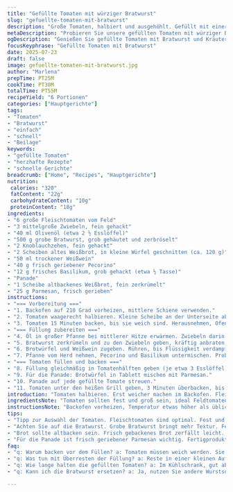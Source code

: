 ```yaml
---
title: "Gefüllte Tomaten mit würziger Bratwurst"
slug: "gefuellte-tomaten-mit-bratwurst"
description: "Große Tomaten, halbiert und ausgehöhlt. Gefüllt mit einer Mischung aus grober Bratwurst, karamellisierten Zwiebeln, Knoblauch und Weißwein. Dazu trockenes Brot statt Paniermehl, mit geriebenem Pecorino und frischem Basilikum verfeinert. Kruste aus Parmesan und Semmelbröseln, im Ofen kurz gratiniert. Ein Auflauf zwischen mediterran und deftig, mit leicht verändertem Gemüseanteil und Würze. Bratwurst statt italienische Salsiccia, Weißweinbasis bleibt. Weniger Knoblauch, mehr Kräuter. Optimale Garzeit bei 210 Grad. Einfach und schnell, sechs Portionen. "
metaDescription: "Probieren Sie unsere gefüllten Tomaten mit würziger Bratwurst. Einfach, schnell, herzhaft und frisch. Ideal für gesellige Abende."
ogDescription: "Genießen Sie gefüllte Tomaten mit Bratwurst und Kräutern. Ein herzhaftes Gericht, das Freunden und Familie schmeckt und schnell zubereitet ist."
focusKeyphrase: "Gefüllte Tomaten mit Bratwurst"
date: 2025-07-23
draft: false
image: gefuellte-tomaten-mit-bratwurst.jpg
author: "Marlena"
prepTime: PT25M
cookTime: PT30M
totalTime: PT55M
recipeYield: "6 Portionen"
categories: ["Hauptgerichte"]
tags:
- "Tomaten"
- "Bratwurst"
- "einfach"
- "schnell"
- "Beilage"
keywords:
- "gefüllte Tomaten"
- "herzhafte Rezepte"
- "schnelle Gerichte"
breadcrumb: ["Home", "Recipes", "Hauptgerichte"]
nutrition: 
 calories: "320"
 fatContent: "22g"
 carbohydrateContent: "10g"
 proteinContent: "18g"
ingredients:
- "6 große Fleischtomaten vom Feld"
- "3 mittelgroße Zwiebeln, fein gehackt"
- "40 ml Olivenöl (etwa 2 ½ Esslöffel)"
- "500 g grobe Bratwurst, grob gehäutet und zerbröselt"
- "2 Knoblauchzehen, fein gehackt"
- "2 Scheiben altes Weißbrot, in kleine Würfel geschnitten (ca. 120 g)"
- "50 ml trockener Weißwein"
- "40 g frisch geriebener Pecorino"
- "12 g frisches Basilikum, grob gehackt (etwa ½ Tasse)"
- "Panade"
- "1 Scheibe altbackenes Weißbrot, fein zerkrümelt"
- "25 g Parmesan, frisch gerieben"
instructions:
- "=== Vorbereitung ==="
- "1. Backofen auf 210 Grad vorheizen, mittlere Schiene verwenden."
- "2. Tomaten waagerecht halbieren. Kleine Scheibe an der Unterseite abschneiden, damit sie aufrecht stehen. Fruchtfleisch mit Löffel entfernen, dabei Kerne und grünes Teilen aussparen. Tomatenhälften salzen und pfeffern, mit der Schnittseite nach oben in eine große Auflaufform setzen."
- "3. Tomaten 15 Minuten backen, bis sie weich sind. Herausnehmen, Ofen auf Grillfunktion stellen."
- "=== Füllung zubereiten ==="
- "4. Öl in großer Pfanne bei mittlerer Hitze erwärmen. Zwiebeln darin glasig dünsten, salzen, pfeffern."
- "5. Bratwurst zerkrümeln und zu den Zwiebeln geben, kräftig anbraten, bis sie braun ist. Zwei Minuten vor Ende Knoblauch dazugeben, kurz mitbraten."
- "6. Brotwürfel und Weißwein zugeben. Rühren, bis Flüssigkeit verdampft und das Brot aufgeweicht ist."
- "7. Pfanne vom Herd nehmen, Pecorino und Basilikum untermischen. Probieren, eventuell nachwürzen."
- "=== Tomaten füllen und backen ==="
- "8. Füllung gleichmäßig in Tomatenhälften geben (je etwa 3 Esslöffel)."
- "9. Für die Panade: Brotwürfel in Tablett mischen mit Parmesan."
- "10. Panade auf jede gefüllte Tomate streuen."
- "11. Tomaten unter den heißen Grill geben, 3 Minuten überbacken, bis Kruste leicht goldbraun ist."
introduction: "Tomaten halbieren. Erst weicher machen im Backofen. Fleischige Schale bleibt stabil. Zwiebeln, süß, karamellig in Olivenöl. Würzige Bratwurst, grob und kräftig. Knoblauch, weniger als üblich, da er schnell bitter wird. Frisches Brot nimmt Flüssigkeit auf, macht Füllung saftig. Weißwein ein wenig, nicht zuviel, soll dämpfen, kein scharf sein. Statt Parmesan Pecorino, salziger, andere Textur. Viel Basilikum rein, frisch und grün. Panade bleibt, aber mit Parmesan und Semmelbröseln gemischt. Grill für schnelle Bräunung oben. All das zusammen ergibt was—rustikal, aromatisch, wenig Schnickschnack. Vorbereiten, Backen, Füllen, Grillen. Einfache Portionen, schnell für alle am Tisch. Mitnichten exotisch. Aber anders, als üblich. "
ingredientsNote: "Tomaten sollten fest und groß sein, ideal Feldtomaten wegen Aroma und Fleischigkeit. Zwiebeln gerne mehrere, dünn gehackt, so werden sie süß. Olivenöl aussuchen: lieber mild, um Zwiebeln aufzuwerten. Bratwurst grob, nicht fein, um Textur zu behalten; ersetzen durch grobe grobe Fleischmischung, würzig, nicht zu scharf. Knoblauch reduziert, 2 Zehen reichen, um nicht zu dominieren. Brot altbacken, damit es Flüssigkeit aufnimmt und nicht matschig wird. Weißwein trocken, mittlere Menge, verdampft während der Zubereitung. Pecorino statt Parmesan, bringt mehr salzige Note. Basilikum frisch, da getrocknetes nicht genau passt.für die Panade: kleine Brotkrümel mit Parmesan gemischt. Parmesan frisch reiben, sonst bitter. Sämtliche Zutaten sollten frisch sein, keine Fertigwürste verwenden. "
instructionsNote: "Backofen vorheizen, Temperatur etwas höher als üblich wählen für intensiveren Bräuneffekt. Tomaten halbieren, kleine Basis-Scheibe schneiden damit sie stabil stehen. Fruchtfleisch bis auf Reste und Kerne entfernen, sonst matschig. Einlegen in Auflaufform mit Schnittseite nach oben, salzen und pfeffern. Backzeit 15 Minuten reicht, Tomaten werden weich aber behalten Form. Grillfunktion anschalten. Währenddessen Zwiebeln in Olivenöl bei mittlerer Hitze langsam anschwitzen, bis glasig und süß. Bratwurst hinzugeben, zerkrümeln und braten bis schön goldbraun und durch. Knoblauch am Ende kurz mitbraten, nicht verbrennen. Brot und Weißwein einrühren, köcheln lassen, bis Flüssigkeit absorbiert ist. Vom Herd nehmen. Käse und Basilikum mischen, probieren und würzen. Füllung in Tomaten verteilen. Panade aus Brotkrümeln und Parmesan zubereiten und aufstreuen. Grill 3 Minuten, danach goldbraun und knusprig. Sofort servieren oder leicht abkühlen lassen. Abwandlungen mit Kräutern oder Käse sind möglich, aber Basis bleibt. Wenig Umstände, viel Geschmack. "
tips:
- "Tipp zur Auswahl der Tomaten. Fleischtomaten sind optimal. Fest und groß. Dies sorgt für Stabilität und Geschmack. Vermeiden Sie überreife Tomaten. Klar, die sind oft matschig. Das will man nicht. Zwiebeln am besten langsam karamellisieren. Sie brauchen Zeit. 15 Minuten genügen, dann sind sie schön süß."
- "Achten Sie auf die Bratwurst. Grobe Bratwurst bringt mehr Textur. Fein gemahlene Würste sind nicht ideal. Schmeckt anders. Weniger Knoblauch. Zwei Zehen genügen. Zu viel kann bitter werden. Ein bisschen Weißwein, aber nicht zu viel. Flüssigkeit sollte die Füllung unterstützen. Zuviel macht Matsche."
- "Brot sollte altbacken sein. Frisch gebackenes Brot zerfällt leicht. Besser, wenn es trocken ist. Es nimmt die Feuchtigkeit auf. Das sorgt für die richtige Konsistenz. Pecorino hat andere Textur als Parmesan. Salzig und weich. Ideal für die Füllung. Frische Kräuter machen den Unterschied. Basilikum gibt den frischen Kick."
- "Für die Panade ist frisch geriebener Parmesan wichtig. Fertigprodukte vermeiden. Mischen Sie mit Semmelbröseln. Das sorgt für knusprige Kruste. Grillfunktion nutzen. Dadurch entsteht schneller eine schöne Bräunung. Controllieren Sie regelmäßig, damit nichts verbrennt. Nach drei Minuten schauen, wenn die Kruste goldbraun wird, sind sie fertig."
faq:
- "q: Warum backen vor dem Füllen? a: Tomaten müssen weich werden. Sie halten besser die Form. Fruchtfleisch entnehmen, aber nicht alles. Die Konsistenz ist wichtig. Eine halbe Stunde reicht."
- "q: Was tun mit Überresten der Füllung? a: Reste in einer kleinen Auflaufform backen. Füllung auf dem Tisch zum Nachnehmen anbieten. Das schmeckt auch gut. Oder als Beilage nutzen, eher unkonventionell."
- "q: Wie lange halten die gefüllten Tomaten? a: Im Kühlschrank, gut abgedeckt, zwei Tage haltbar. Aufwärmen im Ofen vermeiden. Besser kurz in der Mikrowelle. Nicht zu lange, sonst werden sie matschig."
- "q: Kann ich die Bratwurst ersetzen? a: Ja, nutzen Sie andere Wurstsorten. Zum Beispiel österreichische Salsiccia. Passt gut. Vegetarische Alternativen gibt es auch. Dann etwa Linsen verwenden, das geht auch."

---
```

